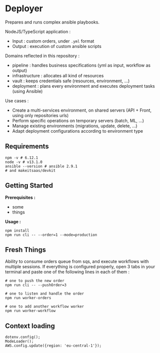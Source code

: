 # Deployer

Prepares and runs complex ansible playbooks.

NodeJS/TypeScript application :
- Input : custom orders, under `.yml` format
- Output : execution of custom ansible scripts


Domains reflected in this repository :
* pipeline : handles business specifications (yml as input, workflow as output)
* infrastructure : allocates all kind of resources
* vault : keeps credentials safe (resources, environment, ...)
* deployment : plans every environment and executes deployment tasks (using Ansible)

Use cases :
- Create a multi-services environment, on shared servers (API + Front, using only repositories urls)
- Perform specific operations on temporary servers (batch, ML, ...)
- Manage existing environments (migrations, update, delete, ...)
- Adapt deployment configurations according to environment type

## Requirements

```
npm -v # 6.12.1
node -v # v13.1.0
ansible --version # ansible 2.9.1
# and makeitsaas/devkit
```

## Getting Started

**Prerequisites :**
- some
- things

**Usage :**
```
npm install
npm run cli -- --order=1 --mode=production
```

## Fresh Things

Ability to consume orders queue from sqs, and execute workflows with multiple sessions. 
If everything is configured properly, open 3 tabs in your terminal and paste one of the following lines in each of them :
```
# one to push the new order
npm run cli -- --pushOrder=3

# one to listen and handle the order
npm run worker-orders

# one to add another workflow worker
npm run worker-workflow
```


## Context loading

```
dotenv.config();
ModeLoader();
AWS.config.update({region: 'eu-central-1'});
```
